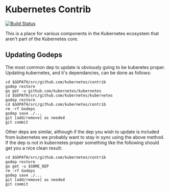 # Kubernetes Contrib

[![Build Status](https://travis-ci.org/kubernetes/contrib.svg)](https://travis-ci.org/kubernetes/contrib)

This is a place for various components in the Kubernetes ecosystem
that aren't part of the Kubernetes core.

## Updating Godeps

The most common dep to update is obviously going to be kuberetes proper. Updating kubernetes, and it's dependancies, can be done as follows:
```
cd $GOPATH/src/github.com/kubernetes/contrib
godep restore
go get -u github.com/kubernetes/kubernetes
cd $GOPATH/src/github.com/kubernetes/kubernetes
godep restore
cd $GOPATH/src/github.com/kubernetes/contrib
rm -rf Godeps
godep save ./...
git [add/remove] as needed
git commit
```

Other deps are similar, although if the dep you wish to update is included from kubernetes we probably want to stay in sync using the above method. If the dep is not in kubernetes proper something like the following should get you a nice clean result:
```
cd $GOPATH/src/github.com/kubernetes/contrib
godep restore
go get -u $SOME_DEP
rm -rf Godeps
godep save ./...
git [add/remove] as needed
git commit
```
